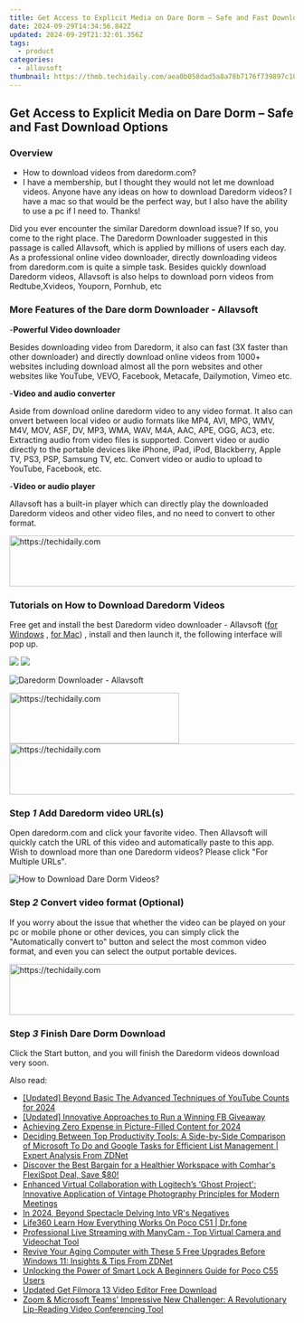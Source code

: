 ```yaml
---
title: Get Access to Explicit Media on Dare Dorm – Safe and Fast Download Options
date: 2024-09-29T14:34:56.842Z
updated: 2024-09-29T21:32:01.356Z
tags:
  - product
categories:
  - allavsoft
thumbnail: https://thmb.techidaily.com/aea0b058dad5a8a78b7176f739897c106c85c82d6e617b0cdb68b3405d4743da.png
---
```


## Get Access to Explicit Media on Dare Dorm – Safe and Fast Download Options

### Overview

* How to download videos from daredorm.com?
* I have a membership, but I thought they would not let me download videos. Anyone have any ideas on how to download Daredorm videos? I have a mac so that would be the perfect way, but I also have the ability to use a pc if I need to. Thanks!

Did you ever encounter the similar Daredorm download issue? If so, you come to the right place. The Daredorm Downloader suggested in this passage is called Allavsoft, which is applied by millions of users each day. As a professional online video downloader, directly downloading videos from daredorm.com is quite a simple task. Besides quickly download Daredorm videos, Allavsoft is also helps to download porn videos from Redtube,Xvideos, Youporn, Pornhub, etc

### More Features of the Dare dorm Downloader - Allavsoft

\-**Powerful Video downloader**

Besides downloading video from Daredorm, it also can fast (3X faster than other downloader) and directly download online videos from 1000+ websites including download almost all the porn websites and other websites like YouTube, VEVO, Facebook, Metacafe, Dailymotion, Vimeo etc.

\-**Video and audio converter**

Aside from download online daredorm video to any video format. It also can onvert between local video or audio formats like MP4, AVI, MPG, WMV, M4V, MOV, ASF, DV, MP3, WMA, WAV, M4A, AAC, APE, OGG, AC3, etc. Extracting audio from video files is supported. Convert video or audio directly to the portable devices like iPhone, iPad, iPod, Blackberry, Apple TV, PS3, PSP, Samsung TV, etc. Convert video or audio to upload to YouTube, Facebook, etc.

\-**Video or audio player**

Allavsoft has a built-in player which can directly play the downloaded Daredorm videos and other video files, and no need to convert to other format.

<!-- affiliate ads begin -->
<a href="https://ephamedtechinc.pxf.io/c/5597632/2137211/26400" target="_top" id="2137211">
  <img src="//a.impactradius-go.com/display-ad/26400-2137211" border="0" alt="https://techidaily.com" width="728" height="90"/>
</a>
<img height="0" width="0" src="https://ephamedtechinc.pxf.io/i/5597632/2137211/26400" style="position:absolute;visibility:hidden;" border="0" />
<!-- affiliate ads end -->

### Tutorials on How to Download Daredorm Videos

Free get and install the best Daredorm video downloader - Allavsoft ([for Windows](https://tools.techidaily.com/allavsoft/products/) , [for Mac](https://tools.techidaily.com/allavsoft/products/)) , install and then launch it, the following interface will pop up.

[![](https://www.allavsoft.com/how-to/../images/how-to/free-download-win.jpg)](https://tools.techidaily.com/allavsoft/products/) [![](https://www.allavsoft.com/how-to/../images/how-to/free-download-mac.jpg)](https://tools.techidaily.com/allavsoft/products/)

![Daredorm Downloader - Allavsoft](https://www.allavsoft.com/how-to/../images/allavsoft/screen-shot-600.jpg)

<!-- affiliate ads begin -->
<a href="https://aligracehair.sjv.io/c/5597632/2027176/19272" target="_top" id="2027176">
  <img src="//a.impactradius-go.com/display-ad/19272-2027176" border="0" alt="https://techidaily.com" width="300" height="90"/>
</a>
<img height="0" width="0" src="https://aligracehair.sjv.io/i/5597632/2027176/19272" style="position:absolute;visibility:hidden;" border="0" />
<!-- affiliate ads end -->

<!-- affiliate ads begin -->
<a href="https://aligracehair.sjv.io/c/5597632/1938698/19272" target="_top" id="1938698">
  <img src="//a.impactradius-go.com/display-ad/19272-1938698" border="0" alt="https://techidaily.com" width="728" height="90"/>
</a>
<img height="0" width="0" src="https://aligracehair.sjv.io/i/5597632/1938698/19272" style="position:absolute;visibility:hidden;" border="0" />
<!-- affiliate ads end -->

### Step _1_ Add Daredorm video URL(s)

Open daredorm.com and click your favorite video. Then Allavsoft will quickly catch the URL of this video and automatically paste to this app. Wish to download more than one Daredorm videos? Please click "For Multiple URLs".

![How to Download Dare Dorm Videos?](https://www.allavsoft.com/how-to/../images/how-to/dare-dorm-download/download-daredorm.jpg)

### Step _2_ Convert video format (Optional)

If you worry about the issue that whether the video can be played on your pc or mobile phone or other devices, you can simply click the "Automatically convert to" button and select the most common video format, and even you can select the output portable devices.

<!-- affiliate ads begin -->
<a href="https://appsumo.8odi.net/c/5597632/2118323/7443" target="_top" id="2118323">
  <img src="//a.impactradius-go.com/display-ad/7443-2118323" border="0" alt="https://techidaily.com" width="728" height="90"/>
</a>
<img height="0" width="0" src="https://appsumo.8odi.net/i/5597632/2118323/7443" style="position:absolute;visibility:hidden;" border="0" />
<!-- affiliate ads end -->

### Step _3_ Finish Dare Dorm Download

Click the Start button, and you will finish the Daredorm videos download very soon.

<ins class="adsbygoogle"
     style="display:block"
     data-ad-format="autorelaxed"
     data-ad-client="ca-pub-7571918770474297"
     data-ad-slot="1223367746"></ins>

<ins class="adsbygoogle"
     style="display:block"
     data-ad-client="ca-pub-7571918770474297"
     data-ad-slot="8358498916"
     data-ad-format="auto"
     data-full-width-responsive="true"></ins>

<span class="atpl-alsoreadstyle">Also read:</span>
<div><ul>
<li><a href="https://facebook-video-footage.techidaily.com/updated-beyond-basic-the-advanced-techniques-of-youtube-counts-for-2024/"><u>[Updated] Beyond Basic The Advanced Techniques of YouTube Counts for 2024</u></a></li>
<li><a href="https://fox-hovers.techidaily.com/updated-innovative-approaches-to-run-a-winning-fb-giveaway/"><u>[Updated] Innovative Approaches to Run a Winning FB Giveaway</u></a></li>
<li><a href="https://article-knowledge.techidaily.com/achieving-zero-expense-in-picture-filled-content-for-2024/"><u>Achieving Zero Expense in Picture-Filled Content for 2024</u></a></li>
<li><a href="https://win-fantastic.techidaily.com/deciding-between-top-productivity-tools-a-side-by-side-comparison-of-microsoft-to-do-and-google-tasks-for-efficient-list-management-expert-analysis-from-zdn125/"><u>Deciding Between Top Productivity Tools: A Side-by-Side Comparison of Microsoft To Do and Google Tasks for Efficient List Management | Expert Analysis From ZDNet</u></a></li>
<li><a href="https://win-fantastic.techidaily.com/discover-the-best-bargain-for-a-healthier-workspace-with-comhars-flexispot-deal-save-80/"><u>Discover the Best Bargain for a Healthier Workspace with Comhar's FlexiSpot Deal, Save $80!</u></a></li>
<li><a href="https://win-fantastic.techidaily.com/enhanced-virtual-collaboration-with-logitechs-ghost-project-innovative-application-of-vintage-photography-principles-for-modern-meetings/"><u>Enhanced Virtual Collaboration with Logitech’s ‘Ghost Project': Innovative Application of Vintage Photography Principles for Modern Meetings</u></a></li>
<li><a href="https://extra-lessons.techidaily.com/in-2024-beyond-spectacle-delving-into-vrs-negatives/"><u>In 2024, Beyond Spectacle Delving Into VR's Negatives</u></a></li>
<li><a href="https://fake-location.techidaily.com/life360-learn-how-everything-works-on-poco-c51-drfone-by-drfone-virtual-android/"><u>Life360 Learn How Everything Works On Poco C51 | Dr.fone</u></a></li>
<li><a href="https://discover-best.techidaily.com/professional-live-streaming-with-manycam-top-virtual-camera-and-videochat-tool/"><u>Professional Live Streaming with ManyCam - Top Virtual Camera and Videochat Tool</u></a></li>
<li><a href="https://win-fantastic.techidaily.com/revive-your-aging-computer-with-these-5-free-upgrades-before-windows-11-insights-and-tips-from-zdnet/"><u>Revive Your Aging Computer with These 5 Free Upgrades Before Windows 11: Insights & Tips From ZDNet</u></a></li>
<li><a href="https://easy-unlock-android.techidaily.com/unlocking-the-power-of-smart-lock-a-beginners-guide-for-poco-c55-users-by-drfone-android/"><u>Unlocking the Power of Smart Lock A Beginners Guide for Poco C55 Users</u></a></li>
<li><a href="https://smart-video-creator.techidaily.com/updated-get-filmora-13-video-editor-free-download/"><u>Updated Get Filmora 13 Video Editor Free Download</u></a></li>
<li><a href="https://win-fantastic.techidaily.com/zoom-and-microsoft-teams-impressive-new-challenger-a-revolutionary-lip-reading-video-conferencing-tool/"><u>Zoom & Microsoft Teams' Impressive New Challenger: A Revolutionary Lip-Reading Video Conferencing Tool</u></a></li>
</ul></div>

